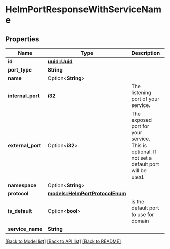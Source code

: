 # HelmPortResponseWithServiceName

## Properties

Name | Type | Description | Notes
------------ | ------------- | ------------- | -------------
**id** | [**uuid::Uuid**](uuid::Uuid.md) |  | 
**port_type** | **String** |  | 
**name** | Option<**String**> |  | [optional]
**internal_port** | **i32** | The listening port of your service. | 
**external_port** | Option<**i32**> | The exposed port for your service. This is optional. If not set a default port will be used. | [optional]
**namespace** | Option<**String**> |  | [optional]
**protocol** | [**models::HelmPortProtocolEnum**](HelmPortProtocolEnum.md) |  | 
**is_default** | Option<**bool**> | is the default port to use for domain | [optional]
**service_name** | **String** |  | 

[[Back to Model list]](../README.md#documentation-for-models) [[Back to API list]](../README.md#documentation-for-api-endpoints) [[Back to README]](../README.md)


